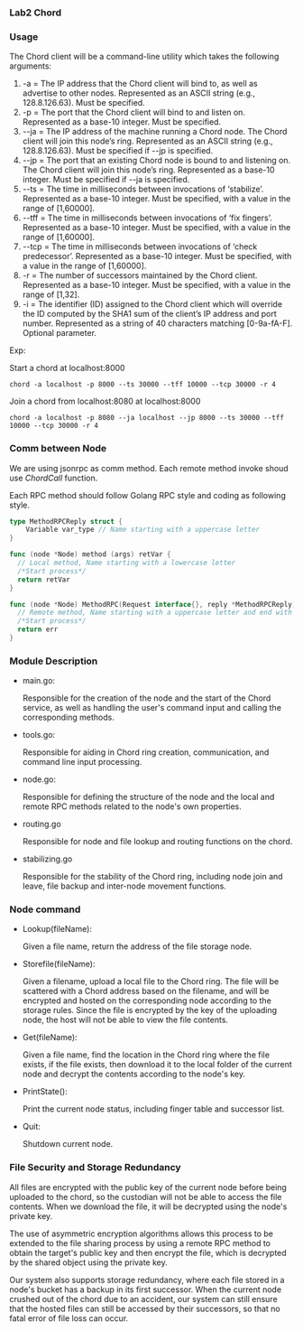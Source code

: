 ### Lab2 Chord 

### Usage

The Chord client will be a command-line utility which takes the following arguments:

1. -a <String> = The IP address that the Chord client will bind to, as well as advertise to other nodes. Represented as an ASCII string (e.g., 128.8.126.63). Must be specified.
2. -p <Number> = The port that the Chord client will bind to and listen on. Represented as a base-10 integer. Must be specified.
3. --ja <String> = The IP address of the machine running a Chord node. The Chord client will join this node’s ring. Represented as an ASCII string (e.g., 128.8.126.63). Must be specified if --jp is specified.
4. --jp <Number> = The port that an existing Chord node is bound to and listening on. The Chord client will join this node’s ring. Represented as a base-10 integer. Must be specified if --ja is specified.
5. --ts <Number> = The time in milliseconds between invocations of ‘stabilize’. Represented as a base-10 integer. Must be specified, with a value in the range of [1,60000].
6. --tff <Number> = The time in milliseconds between invocations of ‘fix fingers’. Represented as a base-10 integer. Must be specified, with a value in the range of [1,60000].
7. --tcp <Number> = The time in milliseconds between invocations of ‘check predecessor’.
   Represented as a base-10 integer. Must be specified, with a value in the range of [1,60000].
8. -r <Number> = The number of successors maintained by the Chord client. Represented as a base-10 integer. Must be specified, with a value in the range of [1,32].
9. -i <String> = The identifier (ID) assigned to the Chord client which will override the ID computed by the SHA1 sum of the client’s IP address and port number. Represented as a string of 40 characters matching [0-9a-fA-F]. Optional parameter.

Exp:

Start a chord at localhost:8000

`chord -a localhost -p 8000 --ts 30000 --tff 10000 --tcp 30000 -r 4`

Join a chord from localhost:8080 at localhost:8000

`chord -a localhost -p 8080 --ja localhost --jp 8000 --ts 30000 --tff 10000 --tcp 30000 -r 4`

### Comm between Node

We are using jsonrpc as comm method. Each remote method invoke shoud use *ChordCall* function.

Each RPC method should follow Golang RPC style and coding as following style.

```go
type MethodRPCReply struct {
	Variable var_type // Name starting with a uppercase letter
}

func (node *Node) method (args) retVar {
  // Local method, Name starting with a lowercase letter
  /*Start process*/
  return retVar
}

func (node *Node) MethodRPC(Request interface{}, reply *MethodRPCReply) error {
  // Remote method, Name starting with a uppercase letter and end with 'RPC'
  /*Start process*/
  return err
}
```

### Module Description

* main.go: 

  Responsible for the creation of the node and the start of the Chord service, as well as handling the user's command input and calling the corresponding methods.

* tools.go:

  Responsible for aiding in Chord ring creation, communication, and command line input processing.

* node.go:

  Responsible for defining the structure of the node and the local and remote RPC methods related to the node's own properties.

* routing.go

  Responsible for node and file lookup and routing functions on the chord.

* stabilizing.go

  Responsible for the stability of the Chord ring, including node join and leave, file backup and inter-node movement functions.

### Node command

* Lookup(fileName):

  Given a file name, return the address of the file storage node.

* Storefile(fileName): 

  Given a filename, upload a local file to the Chord ring. The file will be scattered with a Chord address based on the filename, and will be encrypted and hosted on the corresponding node according to the storage rules. Since the file is encrypted by the key of the uploading node, the host will not be able to view the file contents.

* Get(fileName): 

  Given a file name, find the location in the Chord ring where the file exists, if the file exists, then download it to the local folder of the current node and decrypt the contents according to the node's key.

* PrintState():

  Print the current node status, including finger table and successor list.

* Quit:

  Shutdown current node.

### File Security and Storage Redundancy

All files are encrypted with the public key of the current node before being uploaded to the chord, so the custodian will not be able to access the file contents. When we download the file, it will be decrypted using the node's private key.

The use of asymmetric encryption algorithms allows this process to be extended to the file sharing process by using a remote RPC method to obtain the target's public key and then encrypt the file, which is decrypted by the shared object using the private key.

Our system also supports storage redundancy, where each file stored in a node's bucket has a backup in its first successor. When the current node crushed out of the chord due to an accident, our system can still ensure that the hosted files can still be accessed by their successors, so that no fatal error of file loss can occur.